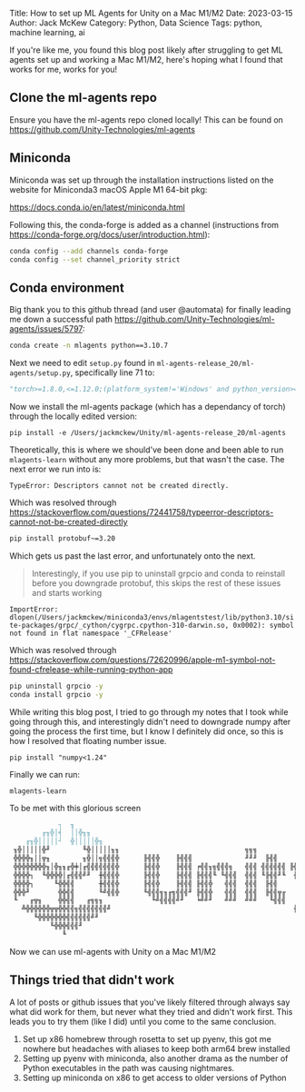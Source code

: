 Title: How to set up ML Agents for Unity on a Mac M1/M2
Date: 2023-03-15
Author: Jack McKew
Category: Python, Data Science
Tags: python, machine learning, ai

If you're like me, you found this blog post likely after struggling to get ML agents set up and working a Mac M1/M2, here's hoping what I found that works for me, works for you!

## Clone the ml-agents repo

Ensure you have the ml-agents repo cloned locally! This can be found on <https://github.com/Unity-Technologies/ml-agents>

## Miniconda

Miniconda was set up through the installation instructions listed on the website for Miniconda3 macOS Apple M1 64-bit pkg:

<https://docs.conda.io/en/latest/miniconda.html>

Following this, the conda-forge is added as a channel (instructions from <https://conda-forge.org/docs/user/introduction.html>):

``` sh
conda config --add channels conda-forge
conda config --set channel_priority strict
```

## Conda environment

Big thank you to this github thread (and user @automata) for finally leading me down a successful path <https://github.com/Unity-Technologies/ml-agents/issues/5797>:

```sh
conda create -n mlagents python==3.10.7
```

Next we need to edit `setup.py` found in `ml-agents-release_20/ml-agents/setup.py`, specifically line 71 to:

```python
"torch>=1.8.0,<=1.12.0;(platform_system!='Windows' and python_version>='3.9')"
```

Now we install the ml-agents package (which has a dependancy of torch) through the locally edited version:

`pip install -e /Users/jackmckew/Unity/ml-agents-release_20/ml-agents`

Theoretically, this is where we should've been done and been able to run `mlagents-learn` without any more problems, but that wasn't the case. The next error we run into is:

`TypeError: Descriptors cannot not be created directly.`

Which was resolved through <https://stackoverflow.com/questions/72441758/typeerror-descriptors-cannot-not-be-created-directly>

```sh
pip install protobuf~=3.20
```

Which gets us past the last error, and unfortunately onto the next.

> Interestingly, if you use pip to uninstall grpcio and conda to reinstall before you downgrade protobuf, this skips the rest of these issues and starts working

`ImportError: dlopen(/Users/jackmckew/miniconda3/envs/mlagentstest/lib/python3.10/site-packages/grpc/_cython/cygrpc.cpython-310-darwin.so, 0x0002): symbol not found in flat namespace '_CFRelease'`

Which was resolved through <https://stackoverflow.com/questions/72620996/apple-m1-symbol-not-found-cfrelease-while-running-python-app>

```sh
pip uninstall grpcio -y
conda install grpcio -y
```

While writing this blog post, I tried to go through my notes that I took while going through this, and interestingly didn't need to downgrade numpy after going the process the first time, but I know I definitely did once, so this is how I resolved that floating number issue.

`pip install "numpy<1.24"`

Finally we can run:

`mlagents-learn`

To be met with this glorious screen

```md
            ┐  ╖
        ╓╖╬│╡  ││╬╖╖
    ╓╖╬│││││┘  ╬│││││╬╖
 ╖╬│││││╬╜        ╙╬│││││╖╖                               ╗╗╗
 ╬╬╬╬╖││╦╖        ╖╬││╗╣╣╣╬      ╟╣╣╬    ╟╣╣╣             ╜╜╜  ╟╣╣
 ╬╬╬╬╬╬╬╬╖│╬╖╖╓╬╪│╓╣╣╣╣╣╣╣╬      ╟╣╣╬    ╟╣╣╣ ╒╣╣╖╗╣╣╣╗   ╣╣╣ ╣╣╣╣╣╣ ╟╣╣╖   ╣╣╣
 ╬╬╬╬┐  ╙╬╬╬╬│╓╣╣╣╝╜  ╫╣╣╣╬      ╟╣╣╬    ╟╣╣╣ ╟╣╣╣╙ ╙╣╣╣  ╣╣╣ ╙╟╣╣╜╙  ╫╣╣  ╟╣╣
 ╬╬╬╬┐     ╙╬╬╣╣      ╫╣╣╣╬      ╟╣╣╬    ╟╣╣╣ ╟╣╣╬   ╣╣╣  ╣╣╣  ╟╣╣     ╣╣╣┌╣╣╜
 ╬╬╬╜       ╬╬╣╣      ╙╝╣╣╬      ╙╣╣╣╗╖╓╗╣╣╣╜ ╟╣╣╬   ╣╣╣  ╣╣╣  ╟╣╣╦╓    ╣╣╣╣╣
 ╙   ╓╦╖    ╬╬╣╣   ╓╗╗╖            ╙╝╣╣╣╣╝╜   ╘╝╝╜   ╝╝╝  ╝╝╝   ╙╣╣╣    ╟╣╣╣
   ╩╬╬╬╬╬╬╦╦╬╬╣╣╗╣╣╣╣╣╣╣╝                                             ╫╣╣╣╣
      ╙╬╬╬╬╬╬╬╣╣╣╣╣╣╝╜
          ╙╬╬╬╣╣╣╜
             ╙
```

Now we can use ml-agents with Unity on a Mac M1/M2

## Things tried that didn't work

A lot of posts or github issues that you've likely filtered through always say what did work for them, but never what they tried and didn't work first. This leads you to try them (like I did) until you come to the same conclusion.

1. Set up x86 homebrew through rosetta to set up pyenv, this got me nowhere but headaches with aliases to keep both arm64 brew installed
2. Setting up pyenv with miniconda, also another drama as the number of Python executables in the path was causing nightmares.
3. Setting up miniconda on x86 to get access to older versions of Python
